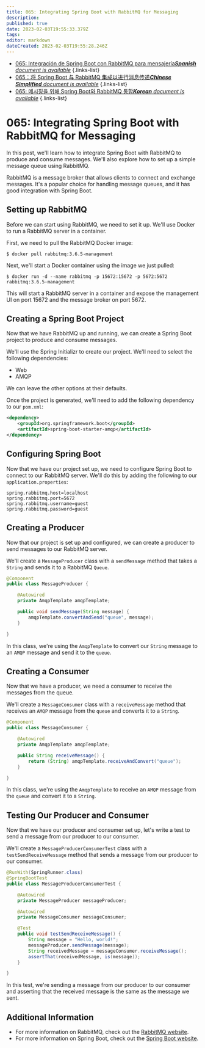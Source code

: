 ```yaml
---
title: 065: Integrating Spring Boot with RabbitMQ for Messaging
description: 
published: true
date: 2023-02-03T19:55:33.379Z
tags: 
editor: markdown
dateCreated: 2023-02-03T19:55:28.246Z
---
```


- [065: Integración de Spring Boot con RabbitMQ para mensajería***Spanish** document is available*](/es/Knowledge-base/Spring-Boot/Learning/065-integrating-spring-boot-with-rabbitmq-for-messaging)
{.links-list}
- [065：将 Spring Boot 与 RabbitMQ 集成以进行消息传递***Chinese Simplified** document is available*](/zh/Knowledge-base/Spring-Boot/Learning/065-integrating-spring-boot-with-rabbitmq-for-messaging)
{.links-list}
- [065: 메시징을 위해 Spring Boot와 RabbitMQ 통합***Korean** document is available*](/ko/Knowledge-base/Spring-Boot/Learning/065-integrating-spring-boot-with-rabbitmq-for-messaging)
{.links-list}


# 065: Integrating Spring Boot with RabbitMQ for Messaging

In this post, we'll learn how to integrate Spring Boot with RabbitMQ to produce and consume messages. We'll also explore how to set up a simple message queue using RabbitMQ.

RabbitMQ is a message broker that allows clients to connect and exchange messages. It's a popular choice for handling message queues, and it has good integration with Spring Boot.

## Setting up RabbitMQ

Before we can start using RabbitMQ, we need to set it up. We'll use Docker to run a RabbitMQ server in a container.

First, we need to pull the RabbitMQ Docker image:

```
$ docker pull rabbitmq:3.6.5-management
```

Next, we'll start a Docker container using the image we just pulled:

```
$ docker run -d --name rabbitmq -p 15672:15672 -p 5672:5672 rabbitmq:3.6.5-management
```

This will start a RabbitMQ server in a container and expose the management UI on port 15672 and the message broker on port 5672.

## Creating a Spring Boot Project

Now that we have RabbitMQ up and running, we can create a Spring Boot project to produce and consume messages.

We'll use the Spring Initializr to create our project. We'll need to select the following dependencies:

* Web
* AMQP

We can leave the other options at their defaults.

Once the project is generated, we'll need to add the following dependency to our `pom.xml`:

```xml
<dependency>
    <groupId>org.springframework.boot</groupId>
    <artifactId>spring-boot-starter-amqp</artifactId>
</dependency>
```

## Configuring Spring Boot

Now that we have our project set up, we need to configure Spring Boot to connect to our RabbitMQ server. We'll do this by adding the following to our `application.properties`:

```
spring.rabbitmq.host=localhost
spring.rabbitmq.port=5672
spring.rabbitmq.username=guest
spring.rabbitmq.password=guest
```

## Creating a Producer

Now that our project is set up and configured, we can create a producer to send messages to our RabbitMQ server.

We'll create a `MessageProducer` class with a `sendMessage` method that takes a `String` and sends it to a RabbitMQ `Queue`.

```java
@Component
public class MessageProducer {

    @Autowired
    private AmqpTemplate amqpTemplate;

    public void sendMessage(String message) {
        amqpTemplate.convertAndSend("queue", message);
    }

}
```

In this class, we're using the `AmqpTemplate` to convert our `String` message to an `AMQP` message and send it to the `queue`.

## Creating a Consumer

Now that we have a producer, we need a consumer to receive the messages from the queue.

We'll create a `MessageConsumer` class with a `receiveMessage` method that receives an `AMQP` message from the `queue` and converts it to a `String`.

```java
@Component
public class MessageConsumer {

    @Autowired
    private AmqpTemplate amqpTemplate;

    public String receiveMessage() {
        return (String) amqpTemplate.receiveAndConvert("queue");
    }

}
```

In this class, we're using the `AmqpTemplate` to receive an `AMQP` message from the `queue` and convert it to a `String`.

## Testing Our Producer and Consumer

Now that we have our producer and consumer set up, let's write a test to send a message from our producer to our consumer.

We'll create a `MessageProducerConsumerTest` class with a `testSendReceiveMessage` method that sends a message from our producer to our consumer.

```java
@RunWith(SpringRunner.class)
@SpringBootTest
public class MessageProducerConsumerTest {

    @Autowired
    private MessageProducer messageProducer;

    @Autowired
    private MessageConsumer messageConsumer;

    @Test
    public void testSendReceiveMessage() {
        String message = "Hello, world!";
        messageProducer.sendMessage(message);
        String receivedMessage = messageConsumer.receiveMessage();
        assertThat(receivedMessage, is(message));
    }

}
```

In this test, we're sending a message from our producer to our consumer and asserting that the received message is the same as the message we sent.

## Additional Information

* For more information on RabbitMQ, check out the [RabbitMQ website](https://www.rabbitmq.com/).
* For more information on Spring Boot, check out the [Spring Boot website](https://spring.io/projects/spring-boot).